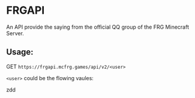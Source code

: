 # FRGAPI
An API provide the saying from the official QQ group of the FRG Minecraft Server.

## Usage:
GET `https://frgapi.mcfrg.games/api/v2/<user>`

`<user>` could be the flowing vaules:

zdd
